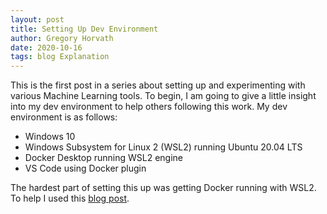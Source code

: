 ```yaml
---
layout: post  
title: Setting Up Dev Environment
author: Gregory Horvath   
date: 2020-10-16
tags: blog Explanation 
---
```


This is the first post in a series about setting up and experimenting with various Machine Learning tools. To begin, I am going to give a little insight into my dev environment to help others following this work. My dev environment is as follows:
* Windows 10
* Windows Subsystem for Linux 2 (WSL2) running Ubuntu 20.04 LTS
* Docker Desktop running WSL2 engine
* VS Code using Docker plugin

The hardest part of setting this up was getting Docker running with WSL2. To help I used this [blog post](https://medium.com/@XanderGrzy/docker-in-windows-wsl-2-bc62b5236d1c).

